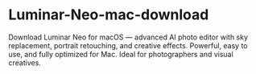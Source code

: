 # Luminar-Neo-mac-download
Download Luminar Neo for macOS — advanced AI photo editor with sky replacement, portrait retouching, and creative effects. Powerful, easy to use, and fully optimized for Mac. Ideal for photographers and visual creatives.
